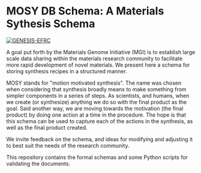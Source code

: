 # MOSY DB Schema: A Materials Sythesis Schema

[![GENESIS-EFRC](https://circleci.com/gh/GENESIS-EFRC/mosydb-schema.svg?style=svg)](https://app.circleci.com/pipelines/github/GENESIS-EFRC/mosydb-schema)

A goal put forth by the Materials Genome Initiative (MGI) is to establish large scale data sharing within the materials
research community to facilitate more rapid development of novel materials.
We present here a schema for storing synthesis recipes in a structured manner.

MOSY stands for "motion motivated synthesis". The name was chosen when considering that synthesis broadly means
to make something from simpler components in a series of steps. As scientists, and humans, when we create (or synthesize)
anything we do so with the final product as the goal. Said another way, we are moving towards the motivation (the final
product) by doing one action at a time in the procedure. The hope is that this schema can be used to capture each of
the actions in the synthesis, as well as the final product created.

We invite feedback on the schema, and ideas for modifying and adjusting it to best suit the needs of the
research community.

This repository contains the formal schemas and some Python scripts for validating the documents.
